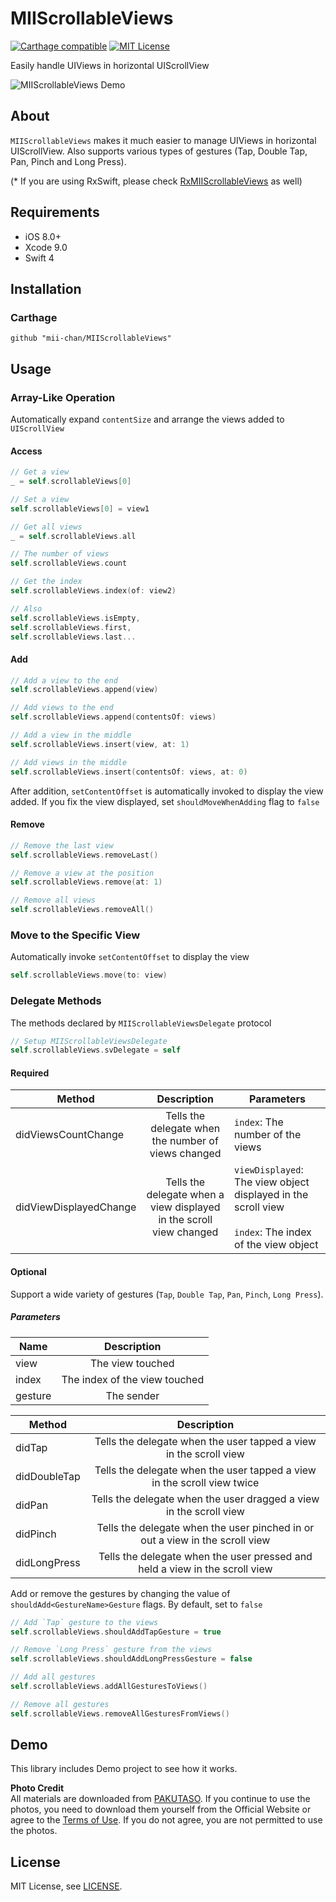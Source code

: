 # MIIScrollableViews
[![Carthage compatible](https://img.shields.io/badge/Carthage-compatible-4BC51D.svg?style=flat)](https://github.com/Carthage/Carthage)
[![MIT License](http://img.shields.io/badge/license-MIT-blue.svg?style=flat)](/LICENSE)

Easily handle UIViews in horizontal UIScrollView

![MIIScrollableViews Demo](https://github.com/mii-chan/MIIScrollableViews/blob/media/demo.gif)

## About
`MIIScrollableViews` makes it much easier to manage UIViews in horizontal UIScrollView. Also supports various types of gestures (Tap, Double Tap, Pan, Pinch and Long Press).

(* If you are using RxSwift, please check [RxMIIScrollableViews](https://github.com/mii-chan/RxMIIScrollableViews) as well)

## Requirements
* iOS 8.0+
* Xcode 9.0
* Swift 4

## Installation
### Carthage
```
github "mii-chan/MIIScrollableViews"
```
## Usage
### Array-Like Operation
Automatically expand `contentSize` and arrange the views added to `UIScrollView`

#### Access
```swift
// Get a view
_ = self.scrollableViews[0]

// Set a view
self.scrollableViews[0] = view1

// Get all views
_ = self.scrollableViews.all

// The number of views
self.scrollableViews.count

// Get the index
self.scrollableViews.index(of: view2)

// Also
self.scrollableViews.isEmpty,
self.scrollableViews.first,
self.scrollableViews.last...
```

#### Add
```swift
// Add a view to the end
self.scrollableViews.append(view)

// Add views to the end
self.scrollableViews.append(contentsOf: views)

// Add a view in the middle
self.scrollableViews.insert(view, at: 1)

// Add views in the middle
self.scrollableViews.insert(contentsOf: views, at: 0)
```

After addition, `setContentOffset` is automatically invoked to display the view added. If you fix the view displayed, set `shouldMoveWhenAdding` flag to `false`

#### Remove
```swift
// Remove the last view
self.scrollableViews.removeLast()

// Remove a view at the position
self.scrollableViews.remove(at: 1)

// Remove all views
self.scrollableViews.removeAll()
```

### Move to the Specific View
Automatically invoke `setContentOffset` to display the view

```swift
self.scrollableViews.move(to: view)
```

### Delegate Methods
The methods declared by `MIIScrollableViewsDelegate` protocol

```swift
// Setup MIIScrollableViewsDelegate
self.scrollableViews.svDelegate = self
```

#### Required

Method | Description | Parameters
---|:---:|---
didViewsCountChange | Tells the delegate when the number of views changed | `index`: The number of the views
didViewDisplayedChange | Tells the delegate when a view displayed in the scroll view changed | `viewDisplayed`: The view object displayed in the scroll view <br><br> `index`: The index of the view object

#### Optional
Support a wide variety of gestures (`Tap`, `Double Tap`, `Pan`, `Pinch`, `Long Press`).

##### Parameters

Name | Description |
---|:---:|
view | The view touched
index | The index of the view touched
gesture | The sender

Method | Description |
---|:---:|
didTap | Tells the delegate when the user tapped a view in the scroll view
didDoubleTap | Tells the delegate when the user tapped a view in the scroll view twice
didPan | Tells the delegate when the user dragged a view in the scroll view
didPinch | Tells the delegate when the user pinched in or out a view in the scroll view 
didLongPress | Tells the delegate when the user pressed and held a view in the scroll view 

Add or remove the gestures by changing the value of `shouldAdd<GestureName>Gesture` flags. By default, set to `false`

```swift
// Add `Tap` gesture to the views
self.scrollableViews.shouldAddTapGesture = true

// Remove `Long Press` gesture from the views
self.scrollableViews.shouldAddLongPressGesture = false

// Add all gestures
self.scrollableViews.addAllGesturesToViews()

// Remove all gestures
self.scrollableViews.removeAllGesturesFromViews()
```

## Demo
This library includes Demo project to see how it works.

**Photo Credit** <br>
All materials are downloaded from [PAKUTASO](https://www.pakutaso.com/). If you continue to use the photos, you need to download them yourself from the Official Website or agree to the [Terms of Use](https://www.pakutaso.com/userpolicy.html). If you do not agree, you are not permitted to use the photos.

## License
MIT License, see [LICENSE](/LICENSE).